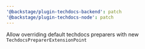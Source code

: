 ```yaml
---
'@backstage/plugin-techdocs-backend': patch
'@backstage/plugin-techdocs-node': patch
---
```


Allow overriding default techdocs preparers with new `TechdocsPreparerExtensionPoint`
